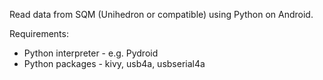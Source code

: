 Read data from SQM (Unihedron or compatible) using Python on Android.

Requirements:

* Python interpreter - e.g. Pydroid
* Python packages - kivy, usb4a, usbserial4a
